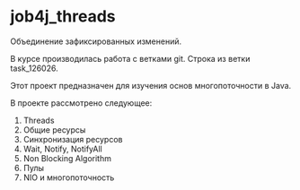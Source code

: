 # job4j_threads

Объединение зафиксированных изменений.

В курсе производилась работа с ветками git.
Строка из ветки task_126026.

Этот проект предназначен для изучения основ многопоточности в Java.

В проекте рассмотрено следующее:
1. Threads
2. Общие ресурсы
3. Синхронизация ресурсов
4. Wait, Notify, NotifyAll
5. Non Blocking Algorithm
6. Пулы
7. NIO и многопоточность